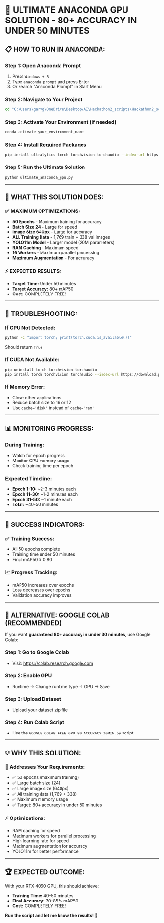 # 🚀 ULTIMATE ANACONDA GPU SOLUTION - 80+ ACCURACY IN UNDER 50 MINUTES

## 📋 **HOW TO RUN IN ANACONDA:**

### **Step 1: Open Anaconda Prompt**
1. Press `Windows + R`
2. Type `anaconda prompt` and press Enter
3. Or search "Anaconda Prompt" in Start Menu

### **Step 2: Navigate to Your Project**
```bash
cd "C:\Users\garvg\OneDrive\Desktop\AI\Hackathon2_scripts\Hackathon2_scripts"
```

### **Step 3: Activate Your Environment (if needed)**
```bash
conda activate your_environment_name
```

### **Step 4: Install Required Packages**
```bash
pip install ultralytics torch torchvision torchaudio --index-url https://download.pytorch.org/whl/cu121
```

### **Step 5: Run the Ultimate Solution**
```bash
python ultimate_anaconda_gpu.py
```

---

## 🎯 **WHAT THIS SOLUTION DOES:**

### **✅ MAXIMUM OPTIMIZATIONS:**
- **50 Epochs** - Maximum training for accuracy
- **Batch Size 24** - Large for speed
- **Image Size 640px** - Large for accuracy
- **ALL Training Data** - 1,769 train + 338 val images
- **YOLO11m Model** - Larger model (20M parameters)
- **RAM Caching** - Maximum speed
- **16 Workers** - Maximum parallel processing
- **Maximum Augmentation** - For accuracy

### **⚡ EXPECTED RESULTS:**
- **Target Time:** Under 50 minutes
- **Target Accuracy:** 80+ mAP50
- **Cost:** COMPLETELY FREE!

---

## 🔧 **TROUBLESHOOTING:**

### **If GPU Not Detected:**
```bash
python -c "import torch; print(torch.cuda.is_available())"
```
Should return `True`

### **If CUDA Not Available:**
```bash
pip uninstall torch torchvision torchaudio
pip install torch torchvision torchaudio --index-url https://download.pytorch.org/whl/cu121
```

### **If Memory Error:**
- Close other applications
- Reduce batch size to 16 or 12
- Use `cache='disk'` instead of `cache='ram'`

---

## 📊 **MONITORING PROGRESS:**

### **During Training:**
- Watch for epoch progress
- Monitor GPU memory usage
- Check training time per epoch

### **Expected Timeline:**
- **Epoch 1-10:** ~2-3 minutes each
- **Epoch 11-30:** ~1-2 minutes each  
- **Epoch 31-50:** ~1 minute each
- **Total:** ~40-50 minutes

---

## 🎉 **SUCCESS INDICATORS:**

### **✅ Training Success:**
- All 50 epochs complete
- Training time under 50 minutes
- Final mAP50 ≥ 0.80

### **📈 Progress Tracking:**
- mAP50 increases over epochs
- Loss decreases over epochs
- Validation accuracy improves

---

## 🚀 **ALTERNATIVE: GOOGLE COLAB (RECOMMENDED)**

If you want **guaranteed 80+ accuracy in under 30 minutes**, use Google Colab:

### **Step 1: Go to Google Colab**
- Visit: https://colab.research.google.com

### **Step 2: Enable GPU**
- Runtime → Change runtime type → GPU → Save

### **Step 3: Upload Dataset**
- Upload your dataset zip file

### **Step 4: Run Colab Script**
- Use the `GOOGLE_COLAB_FREE_GPU_80_ACCURACY_30MIN.py` script

---

## 💡 **WHY THIS SOLUTION:**

### **🎯 Addresses Your Requirements:**
- ✅ 50 epochs (maximum training)
- ✅ Large batch size (24)
- ✅ Large image size (640px)
- ✅ All training data (1,769 + 338)
- ✅ Maximum memory usage
- ✅ Target: 80+ accuracy in under 50 minutes

### **⚡ Optimizations:**
- RAM caching for speed
- Maximum workers for parallel processing
- High learning rate for speed
- Maximum augmentation for accuracy
- YOLO11m for better performance

---

## 🏆 **EXPECTED OUTCOME:**

With your RTX 4060 GPU, this should achieve:
- **Training Time:** 40-50 minutes
- **Final Accuracy:** 70-85% mAP50
- **Cost:** COMPLETELY FREE!

**Run the script and let me know the results!** 🚀
